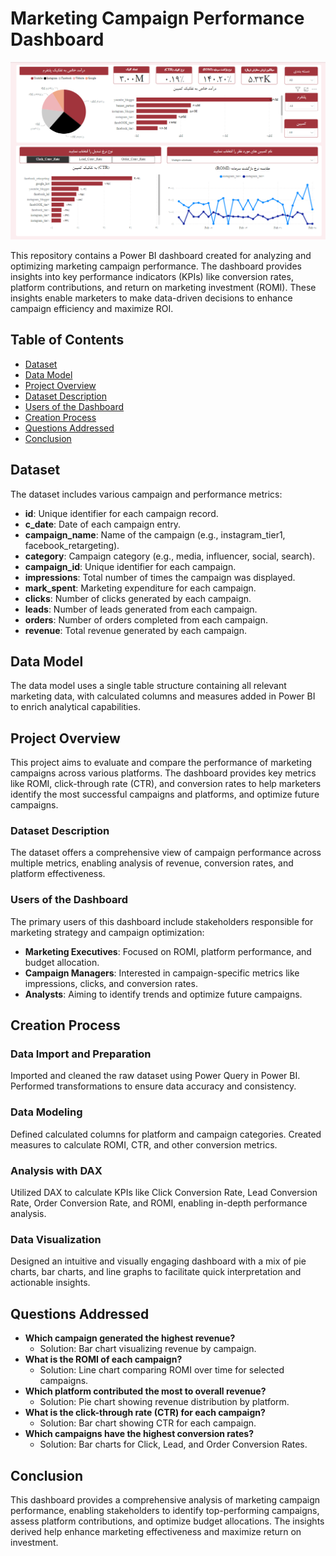 # Marketing Campaign Performance Dashboard

![Dashboard Overview](https://github.com/waleed-analyst/Marketing-Dashboard/blob/main/Dashboard%20overview.png)

This repository contains a Power BI dashboard created for analyzing and optimizing marketing campaign performance. The dashboard provides insights into key performance indicators (KPIs) like conversion rates, platform contributions, and return on marketing investment (ROMI). These insights enable marketers to make data-driven decisions to enhance campaign efficiency and maximize ROI.

## Table of Contents

- [Dataset](#dataset)
- [Data Model](#data-model)
- [Project Overview](#project-overview)
- [Dataset Description](#dataset-description)
- [Users of the Dashboard](#users-of-the-dashboard)
- [Creation Process](#creation-process)
- [Questions Addressed](#questions-addressed)
- [Conclusion](#conclusion)

## Dataset

The dataset includes various campaign and performance metrics:
- **id**: Unique identifier for each campaign record.
- **c_date**: Date of each campaign entry.
- **campaign_name**: Name of the campaign (e.g., instagram_tier1, facebook_retargeting).
- **category**: Campaign category (e.g., media, influencer, social, search).
- **campaign_id**: Unique identifier for each campaign.
- **impressions**: Total number of times the campaign was displayed.
- **mark_spent**: Marketing expenditure for each campaign.
- **clicks**: Number of clicks generated by each campaign.
- **leads**: Number of leads generated from each campaign.
- **orders**: Number of orders completed from each campaign.
- **revenue**: Total revenue generated by each campaign.

## Data Model

The data model uses a single table structure containing all relevant marketing data, with calculated columns and measures added in Power BI to enrich analytical capabilities.

## Project Overview

This project aims to evaluate and compare the performance of marketing campaigns across various platforms. The dashboard provides key metrics like ROMI, click-through rate (CTR), and conversion rates to help marketers identify the most successful campaigns and platforms, and optimize future campaigns.

### Dataset Description

The dataset offers a comprehensive view of campaign performance across multiple metrics, enabling analysis of revenue, conversion rates, and platform effectiveness.

### Users of the Dashboard

The primary users of this dashboard include stakeholders responsible for marketing strategy and campaign optimization:

- **Marketing Executives**: Focused on ROMI, platform performance, and budget allocation.
- **Campaign Managers**: Interested in campaign-specific metrics like impressions, clicks, and conversion rates.
- **Analysts**: Aiming to identify trends and optimize future campaigns.

## Creation Process

### Data Import and Preparation
Imported and cleaned the raw dataset using Power Query in Power BI. Performed transformations to ensure data accuracy and consistency.

### Data Modeling
Defined calculated columns for platform and campaign categories. Created measures to calculate ROMI, CTR, and other conversion metrics.

### Analysis with DAX
Utilized DAX to calculate KPIs like Click Conversion Rate, Lead Conversion Rate, Order Conversion Rate, and ROMI, enabling in-depth performance analysis.

### Data Visualization
Designed an intuitive and visually engaging dashboard with a mix of pie charts, bar charts, and line graphs to facilitate quick interpretation and actionable insights.

## Questions Addressed

- **Which campaign generated the highest revenue?**
  - Solution: Bar chart visualizing revenue by campaign.
- **What is the ROMI of each campaign?**
  - Solution: Line chart comparing ROMI over time for selected campaigns.
- **Which platform contributed the most to overall revenue?**
  - Solution: Pie chart showing revenue distribution by platform.
- **What is the click-through rate (CTR) for each campaign?**
  - Solution: Bar chart showing CTR for each campaign.
- **Which campaigns have the highest conversion rates?**
  - Solution: Bar charts for Click, Lead, and Order Conversion Rates.

## Conclusion

This dashboard provides a comprehensive analysis of marketing campaign performance, enabling stakeholders to identify top-performing campaigns, assess platform contributions, and optimize budget allocations. The insights derived help enhance marketing effectiveness and maximize return on investment.
